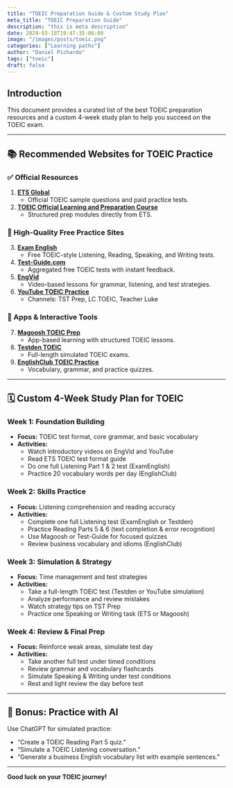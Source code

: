 ```yaml
---
title: "TOEIC Preparation Guide & Custom Study Plan"
meta_title: "TOEIC Preparation Guide"
description: "this is meta description"
date: 2024-03-18T19:47:35-06:00
image: "/images/posts/toeic.png"
categories: ["Learning paths"]
author: "Daniel Pichardo"
tags: ["toeic"]
draft: false
---
```



## Introduction

This document provides a curated list of the best TOEIC preparation resources and a custom 4-week study plan to help you succeed on the TOEIC exam.

---

## 📚 Recommended Websites for TOEIC Practice

### ✅ Official Resources
1. **[ETS Global](https://www.etsglobal.org/)**
   - Official TOEIC sample questions and paid practice tests.
2. **[TOEIC Official Learning and Preparation Course](https://www.etsglobal.org/Global/Eng/Tests-Preparation/The-TOEIC-Tests/Prepare-for-the-TOEIC-Tests/TOEIC-Official-Learning-and-Preparation-Course)**
   - Structured prep modules directly from ETS.

### 🧠 High-Quality Free Practice Sites
3. **[Exam English](https://www.examenglish.com/TOEIC/)**
   - Free TOEIC-style Listening, Reading, Speaking, and Writing tests.
4. **[Test-Guide.com](https://www.test-guide.com/free-toeic-practice-tests.html)**
   - Aggregated free TOEIC tests with instant feedback.
5. **[EngVid](https://www.engvid.com/english-exams/toeic/)**
   - Video-based lessons for grammar, listening, and test strategies.
6. **[YouTube TOEIC Practice](https://www.youtube.com/results?search_query=toeic+practice+test)**
   - Channels: TST Prep, LC TOEIC, Teacher Luke

### 🧩 Apps & Interactive Tools
7. **[Magoosh TOEIC Prep](https://magoosh.com/toeic/)**
   - App-based learning with structured TOEIC lessons.
8. **[Testden TOEIC](https://www.testden.com/toeic/)**
   - Full-length simulated TOEIC exams.
9. **[EnglishClub TOEIC Practice](https://www.englishclub.com/esl-exams/ets-toeic-practice.htm)**
   - Vocabulary, grammar, and practice quizzes.

---

## 🗓️ Custom 4-Week Study Plan for TOEIC

### Week 1: Foundation Building
- **Focus:** TOEIC test format, core grammar, and basic vocabulary
- **Activities:**
  - Watch introductory videos on EngVid and YouTube
  - Read ETS TOEIC test format guide
  - Do one full Listening Part 1 & 2 test (ExamEnglish)
  - Practice 20 vocabulary words per day (EnglishClub)

### Week 2: Skills Practice
- **Focus:** Listening comprehension and reading accuracy
- **Activities:**
  - Complete one full Listening test (ExamEnglish or Testden)
  - Practice Reading Parts 5 & 6 (text completion & error recognition)
  - Use Magoosh or Test-Guide for focused quizzes
  - Review business vocabulary and idioms (EnglishClub)

### Week 3: Simulation & Strategy
- **Focus:** Time management and test strategies
- **Activities:**
  - Take a full-length TOEIC test (Testden or YouTube simulation)
  - Analyze performance and review mistakes
  - Watch strategy tips on TST Prep
  - Practice one Speaking or Writing task (ETS or Magoosh)

### Week 4: Review & Final Prep
- **Focus:** Reinforce weak areas, simulate test day
- **Activities:**
  - Take another full test under timed conditions
  - Review grammar and vocabulary flashcards
  - Simulate Speaking & Writing under test conditions
  - Rest and light review the day before test

---

## 🔄 Bonus: Practice with AI
Use ChatGPT for simulated practice:
- “Create a TOEIC Reading Part 5 quiz.”
- “Simulate a TOEIC Listening conversation.”
- “Generate a business English vocabulary list with example sentences.”

---

**Good luck on your TOEIC journey!**